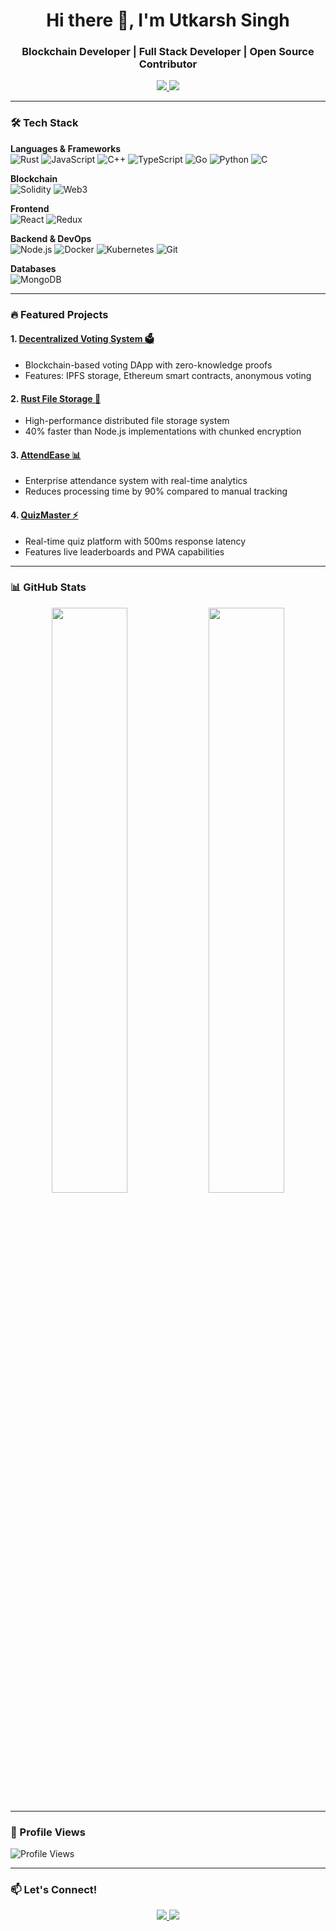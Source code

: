<h1 align="center">Hi there 👋, I'm Utkarsh Singh</h1>
<h3 align="center">Blockchain Developer | Full Stack Developer | Open Source Contributor</h3>

<p align="center">
  <a href="https://www.linkedin.com/in/utkarsh-singh1729/">
    <img src="https://img.shields.io/badge/LinkedIn-0077B5?style=for-the-badge&logo=linkedin&logoColor=white">
  </a>
  <a href="mailto:businessutkarsh22@gmail.com">
    <img src="https://img.shields.io/badge/Gmail-D14836?style=for-the-badge&logo=gmail&logoColor=white">
  </a>
</p>

---

### 🛠 Tech Stack

**Languages & Frameworks**  
![Rust](https://img.shields.io/badge/Rust-000000?style=for-the-badge&logo=rust&logoColor=white)
![JavaScript](https://img.shields.io/badge/JavaScript-F7DF1E?style=for-the-badge&logo=javascript&logoColor=black)
![C++](https://img.shields.io/badge/C%2B%2B-00599C?style=for-the-badge&logo=c%2B%2B&logoColor=white)
![TypeScript](https://img.shields.io/badge/TypeScript-3178C6?style=for-the-badge&logo=typescript&logoColor=white)
![Go](https://img.shields.io/badge/Go-00ADD8?style=for-the-badge&logo=go&logoColor=white)
![Python](https://img.shields.io/badge/Python-3776AB?style=for-the-badge&logo=python&logoColor=white)
![C](https://img.shields.io/badge/C-A8B9CC?style=for-the-badge&logo=c&logoColor=black)


**Blockchain**  
![Solidity](https://img.shields.io/badge/Solidity-363636?style=for-the-badge&logo=solidity&logoColor=white)
![Web3](https://img.shields.io/badge/Web3.js-F16822?style=for-the-badge&logo=web3.js&logoColor=white)

**Frontend**  
![React](https://img.shields.io/badge/React-20232A?style=for-the-badge&logo=react&logoColor=61DAFB)
![Redux](https://img.shields.io/badge/Redux-764ABC?style=for-the-badge&logo=redux&logoColor=white)

**Backend & DevOps**  
![Node.js](https://img.shields.io/badge/Node.js-339933?style=for-the-badge&logo=node.js&logoColor=white)
![Docker](https://img.shields.io/badge/Docker-2496ED?style=for-the-badge&logo=docker&logoColor=white)
![Kubernetes](https://img.shields.io/badge/Kubernetes-326CE5?style=for-the-badge&logo=kubernetes&logoColor=white)
![Git](https://img.shields.io/badge/Git-F05032?style=for-the-badge&logo=git&logoColor=white)

**Databases**  
![MongoDB](https://img.shields.io/badge/MongoDB-47A248?style=for-the-badge&logo=mongodb&logoColor=white)

---

### 🔥 Featured Projects

#### 1. [Decentralized Voting System 🗳️](https://github.com/utkarsh-singh-1729/Decentralized-Voting-Systems)
- Blockchain-based voting DApp with zero-knowledge proofs
- Features: IPFS storage, Ethereum smart contracts, anonymous voting

#### 2. [Rust File Storage 🦀](https://github.com/utkarsh-singh-1729/Rust-Based-File-Storage-Tool)
- High-performance distributed file storage system
- 40% faster than Node.js implementations with chunked encryption

#### 3. [AttendEase 📊](https://github.com/utkarsh-singh-1729/AttendEase)
- Enterprise attendance system with real-time analytics
- Reduces processing time by 90% compared to manual tracking

#### 4. [QuizMaster ⚡](https://github.com/utkarsh-singh-1729/Quiz-Application-)
- Real-time quiz platform with 500ms response latency
- Features live leaderboards and PWA capabilities

---

### 📊 GitHub Stats

<div align="center">
  <img width="49%" src="https://github-readme-stats.vercel.app/api?username=utkarsh-singh-1729&show_icons=true&theme=radical&cache_seconds=1">
  <img width="49%" src="https://github-readme-stats.vercel.app/api/top-langs/?username=utkarsh-singh-1729&layout=compact&theme=radical&cache_seconds=1">
</div>

---

### 👀 Profile Views
![Profile Views](https://hits.sh/github.com/utkarsh-singh-1729.svg?style=flat&label=Visitors&color=blue&labelColor=black)

---

### 📫 Let's Connect!
<p align="center">
  <a href="https://www.linkedin.com/in/utkarsh-singh1729/">
    <img src="https://img.shields.io/badge/LinkedIn-0077B5?style=for-the-badge&logo=linkedin&logoColor=white">
  </a>
  <a href="mailto:businessutkarsh22@gmail.com">
    <img src="https://img.shields.io/badge/Gmail-D14836?style=for-the-badge&logo=gmail&logoColor=white">
  </a>
</p>
